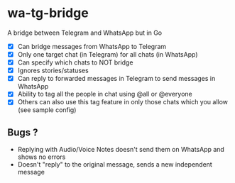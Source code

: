 # wa-tg-bridge

A bridge between Telegram and WhatsApp but in Go

- [X] Can bridge messages from WhatsApp to Telegram
- [X] Only one target chat (in Telegram) for all chats (in WhatsApp)
- [X] Can specify which chats to NOT bridge
- [X] Ignores stories/statuses
- [X] Can reply to forwarded messages in Telegram to send messages in WhatsApp
- [X] Ability to tag all the people in chat using @all or @everyone
- [X] Others can also use this tag feature in only those chats which you allow (see sample config)

## Bugs ?
- Replying with Audio/Voice Notes doesn't send them on WhatsApp and shows no errors
- Doesn't "reply" to the original message, sends a new independent message
